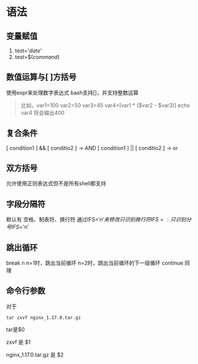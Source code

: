 # 语法
## 变量赋值

1. test='*date*'
2. test=$(*command*)


## 数值运算与[ ]方括号
使用expr来处理数字表达式
bash支持[]，并支持整数运算

> 比如，var1=100
> var2=50
> var3=45
> var4=$[$var1 * ($var2 - $var3)]
> echo var4
> 将会输出400

## 复合条件
[ condition1 ] && [ conditio2 ] -> AND
[ condition1 ] || [ conditio2 ] -> or

## 双方括号
允许使用正则表达式但不是所有shell都支持

## 字段分隔符
默认有 空格、制表符、换行符
通过IFS=$'n'来修改只识别换行符
IFS=: 只识别分号
IFS=$'n'

## 跳出循环
break n
n=1时，跳出当前循环
n=2时，跳出当前循环的下一级循环
continue 同理

## 命令行参数
对于 

```
tar zxvf nginx_1.17.0.tar.gz
```

tar是$0

zxvf 是 $1

nginx_1.17.0.tar.gz 是 $2